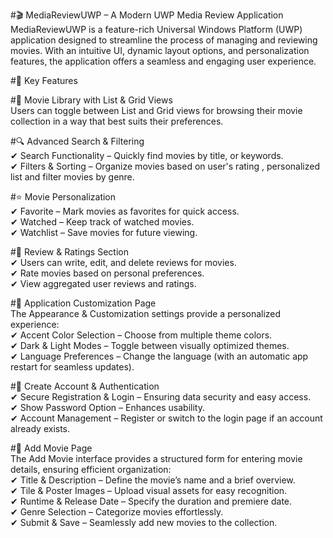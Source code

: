 #🎬 MediaReviewUWP – A Modern UWP Media Review Application
MediaReviewUWP is a feature-rich Universal Windows Platform (UWP) application designed to streamline the process of managing and reviewing movies. With an intuitive UI, dynamic layout options, and personalization features, the application offers a seamless and engaging user experience.

#🌟 Key Features

#📂 Movie Library with List & Grid Views <br />
Users can toggle between List and Grid views for browsing their movie collection in a way that best suits their preferences. <br />

#🔍 Advanced Search & Filtering <br />
✔ Search Functionality – Quickly find movies by title, or keywords. <br />
✔ Filters & Sorting – Organize movies based on user's rating , personalized list  and filter movies by genre. <br />

#⭐ Movie Personalization <br />
✔ Favorite – Mark movies as favorites for quick access. <br />
✔ Watched – Keep track of watched movies. <br />
✔ Watchlist – Save movies for future viewing. <br />

#💬 Review & Ratings Section <br />
✔ Users can write, edit, and delete reviews for movies. <br />
✔ Rate movies based on personal preferences. <br />
✔ View aggregated user reviews and ratings. <br />

#🎨 Application Customization Page <br />
The Appearance & Customization settings provide a personalized experience: <br />
✔ Accent Color Selection – Choose from multiple theme colors. <br />
✔ Dark & Light Modes – Toggle between visually optimized themes. <br />
✔ Language Preferences – Change the language (with an automatic app restart for seamless updates). <br />

#🔐 Create Account & Authentication <br />
✔ Secure Registration & Login – Ensuring data security and easy access. <br />
✔ Show Password Option – Enhances usability.<br />
✔ Account Management – Register or switch to the login page if an account already exists. <br />

#📌 Add Movie Page <br />
The Add Movie interface provides a structured form for entering movie details, ensuring efficient organization: <br />
✔ Title & Description – Define the movie’s name and a brief overview. <br />
✔ Tile & Poster Images – Upload visual assets for easy recognition. <br />
✔ Runtime & Release Date – Specify the duration and premiere date. <br />
✔ Genre Selection – Categorize movies effortlessly. <br />
✔ Submit & Save – Seamlessly add new movies to the collection. <br />
